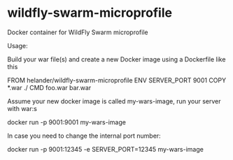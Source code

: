 # wildfly-swarm-microprofile
Docker container for WildFly Swarm microprofile

Usage:

Build your war file(s) and create a new Docker image using a Dockerfile like this

FROM helander/wildfly-swarm-microprofile
ENV SERVER_PORT 9001
COPY *.war ./
CMD foo.war bar.war

Assume your new docker image is called my-wars-image, run your server with war:s

docker run -p 9001:9001 my-wars-image

In case you need to change the internal port number:

docker run -p 9001:12345 -e SERVER_PORT=12345 my-wars-image




